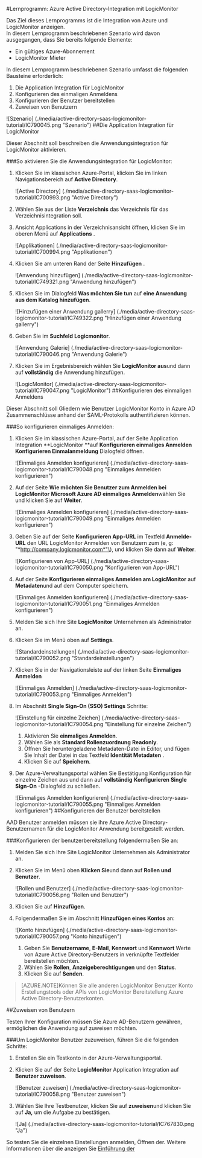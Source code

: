 <properties 
    pageTitle="Lernprogramm: Azure Active Directory-Integration mit LogicMonitor | Microsoft Azure" 
    description="Erfahren Sie, wie mit LogicMonitor Azure Active Directory-auf automatisierte Bereitstellung und mehr!" 
    services="active-directory" 
    authors="jeevansd"  
    documentationCenter="na" 
    manager="femila"/>
<tags 
    ms.service="active-directory" 
    ms.devlang="na" 
    ms.topic="article" 
    ms.tgt_pltfrm="na" 
    ms.workload="identity" 
    ms.date="09/29/2016" 
    ms.author="jeedes" />

#<a name="tutorial-azure-active-directory-integration-with-logicmonitor"></a>Lernprogramm: Azure Active Directory-Integration mit LogicMonitor
  
Das Ziel dieses Lernprogramms ist die Integration von Azure und LogicMonitor anzeigen.  
In diesem Lernprogramm beschriebenen Szenario wird davon ausgegangen, dass Sie bereits folgende Elemente:

-   Ein gültiges Azure-Abonnement
-   LogicMonitor Mieter
  
In diesem Lernprogramm beschriebenen Szenario umfasst die folgenden Bausteine erforderlich:

1.  Die Application Integration für LogicMonitor
2.  Konfigurieren des einmaligen Anmeldens
3.  Konfigurieren der Benutzer bereitstellen
4.  Zuweisen von Benutzern

![Szenario] (./media/active-directory-saas-logicmonitor-tutorial/IC790045.png "Szenario")
##<a name="enabling-the-application-integration-for-logicmonitor"></a>Die Application Integration für LogicMonitor
  
Dieser Abschnitt soll beschreiben die Anwendungsintegration für LogicMonitor aktivieren.

###<a name="to-enable-the-application-integration-for-logicmonitor-perform-the-following-steps"></a>So aktivieren Sie die Anwendungsintegration für LogicMonitor:

1.  Klicken Sie im klassischen Azure-Portal, klicken Sie im linken Navigationsbereich auf **Active Directory**.

    ![Active Directory] (./media/active-directory-saas-logicmonitor-tutorial/IC700993.png "Active Directory")

2.  Wählen Sie aus der Liste **Verzeichnis** das Verzeichnis für das Verzeichnisintegration soll.

3.  Ansicht Applications in der Verzeichnisansicht öffnen, klicken Sie im oberen Menü auf **Applications** .

    ![Applikationen] (./media/active-directory-saas-logicmonitor-tutorial/IC700994.png "Applikationen")

4.  Klicken Sie am unteren Rand der Seite **Hinzufügen** .

    ![Anwendung hinzufügen] (./media/active-directory-saas-logicmonitor-tutorial/IC749321.png "Anwendung hinzufügen")

5.  Klicken Sie im Dialogfeld **Was möchten Sie tun** auf **eine Anwendung aus dem Katalog hinzufügen**.

    ![Hinzufügen einer Anwendung gallerry] (./media/active-directory-saas-logicmonitor-tutorial/IC749322.png "Hinzufügen einer Anwendung gallerry")

6.  Geben Sie im **Suchfeld** **Logicmonitor**.

    ![Anwendung Galerie] (./media/active-directory-saas-logicmonitor-tutorial/IC790046.png "Anwendung Galerie")

7.  Klicken Sie im Ergebnisbereich wählen Sie **LogicMonitor aus**und dann auf **vollständig** die Anwendung hinzufügen.

    ![LogicMonitor] (./media/active-directory-saas-logicmonitor-tutorial/IC790047.png "LogicMonitor")
##<a name="configuring-single-sign-on"></a>Konfigurieren des einmaligen Anmeldens
  
Dieser Abschnitt soll Gliedern wie Benutzer LogicMonitor Konto in Azure AD Zusammenschlüsse anhand der SAML-Protokolls authentifizieren können.

###<a name="to-configure-single-sign-on-perform-the-following-steps"></a>So konfigurieren einmaliges Anmelden:

1.  Klicken Sie im klassischen Azure-Portal, auf der Seite Application Integration **LogicMonitor **auf **Konfigurieren einmaliges Anmelden** **Konfigurieren Einmalanmeldung** Dialogfeld öffnen.

    ![Einmaliges Anmelden konfigurieren] (./media/active-directory-saas-logicmonitor-tutorial/IC790048.png "Einmaliges Anmelden konfigurieren")

2.  Auf der Seite **Wie möchten Sie Benutzer zum Anmelden bei LogicMonitor** **Microsoft Azure AD einmaliges Anmelden**wählen Sie und klicken Sie auf **Weiter**.

    ![Einmaliges Anmelden konfigurieren] (./media/active-directory-saas-logicmonitor-tutorial/IC790049.png "Einmaliges Anmelden konfigurieren")

3.  Geben Sie auf der Seite **Konfigurieren App-URL** im Textfeld **Anmelde-URL** den URL LogicMonitor Anmelden von Benutzern zum \(e, g: "*http://company.logicmonitor.com*"\), und klicken Sie dann auf **Weiter**.

    ![Konfigurieren von App-URL] (./media/active-directory-saas-logicmonitor-tutorial/IC790050.png "Konfigurieren von App-URL")

4.  Auf der Seite **Konfigurieren einmaliges Anmelden am LogicMonitor** auf **Metadaten**und auf dem Computer speichern.

    ![Einmaliges Anmelden konfigurieren] (./media/active-directory-saas-logicmonitor-tutorial/IC790051.png "Einmaliges Anmelden konfigurieren")

5.  Melden Sie sich Ihre Site **LogicMonitor** Unternehmen als Administrator an.

6.  Klicken Sie im Menü oben auf **Settings**.

    ![Standardeinstellungen] (./media/active-directory-saas-logicmonitor-tutorial/IC790052.png "Standardeinstellungen")

7.  Klicken Sie in der Navigationsleiste auf der linken Seite **Einmaliges Anmelden**

    ![Einmaliges Anmelden] (./media/active-directory-saas-logicmonitor-tutorial/IC790053.png "Einmaliges Anmelden")

8.  Im Abschnitt **Single Sign-On (SSO) Settings** Schritte:

    ![Einstellung für einzelne Zeichen] (./media/active-directory-saas-logicmonitor-tutorial/IC790054.png "Einstellung für einzelne Zeichen")

    1.  Aktivieren Sie **einmaliges Anmelden**.
    2.  Wählen Sie als **Standard Rollenzuordnung** **Readonly**.
    3.  Öffnen Sie heruntergeladene Metadaten-Datei in Editor, und fügen Sie Inhalt der Datei in das Textfeld **Identität Metadaten** .
    4.  Klicken Sie auf **Speichern**.

9.  Der Azure-Verwaltungsportal wählen Sie Bestätigung Konfiguration für einzelne Zeichen aus und dann auf **vollständig** **Konfigurieren Single Sign-On** -Dialogfeld zu schließen.

    ![Einmaliges Anmelden konfigurieren] (./media/active-directory-saas-logicmonitor-tutorial/IC790055.png "Einmaliges Anmelden konfigurieren")
##<a name="configuring-user-provisioning"></a>Konfigurieren der Benutzer bereitstellen
  
AAD Benutzer anmelden müssen sie ihre Azure Active Directory-Benutzernamen für die LogicMonitor Anwendung bereitgestellt werden.

###<a name="to-configure-user-provisioning-perform-the-following-steps"></a>Konfigurieren der benutzerbereitstellung folgendermaßen Sie an:

1.  Melden Sie sich Ihre Site LogicMonitor Unternehmen als Administrator an.

2.  Klicken Sie im Menü oben **Klicken Sie**und dann auf **Rollen und Benutzer**.

    ![Rollen und Benutzer] (./media/active-directory-saas-logicmonitor-tutorial/IC790056.png "Rollen und Benutzer")

3.  Klicken Sie auf **Hinzufügen**.

4.  Folgendermaßen Sie im Abschnitt **Hinzufügen eines Kontos** an:

    ![Konto hinzufügen] (./media/active-directory-saas-logicmonitor-tutorial/IC790057.png "Konto hinzufügen")

    1.  Geben Sie **Benutzername**, **E-Mail**, **Kennwort** und **Kennwort** Werte von Azure Active Directory-Benutzers in verknüpfte Textfelder bereitstellen möchten.
    2.  Wählen Sie **Rollen**, **Anzeigeberechtigungen** und den **Status**.
    3.  Klicken Sie auf **Senden**.

>[AZURE.NOTE]Können Sie alle anderen LogicMonitor Benutzer Konto Erstellungstools oder APIs von LogicMonitor Bereitstellung Azure Active Directory-Benutzerkonten.

##<a name="assigning-users"></a>Zuweisen von Benutzern
  
Testen Ihrer Konfiguration müssen Sie Azure AD-Benutzern gewähren, ermöglichen die Anwendung auf zuweisen möchten.

###<a name="to-assign-users-to-logicmonitor-perform-the-following-steps"></a>Um LogicMonitor Benutzer zuzuweisen, führen Sie die folgenden Schritte:

1.  Erstellen Sie ein Testkonto in der Azure-Verwaltungsportal.

2.  Klicken Sie auf der Seite **LogicMonitor** Application Integration auf **Benutzer zuweisen**.

    ![Benutzer zuweisen] (./media/active-directory-saas-logicmonitor-tutorial/IC790058.png "Benutzer zuweisen")

3.  Wählen Sie Ihre Testbenutzer, klicken Sie auf **zuweisen**und klicken Sie auf **Ja,** um die Aufgabe zu bestätigen.

    ![Ja] (./media/active-directory-saas-logicmonitor-tutorial/IC767830.png "Ja")
  
So testen Sie die einzelnen Einstellungen anmelden, Öffnen der. Weitere Informationen über die anzeigen Sie [Einführung der](active-directory-saas-access-panel-introduction.md)




